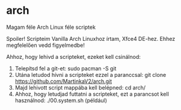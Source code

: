 # arch
Magam féle Arch Linux féle scriptek

Spoiler!
Scripteim Vanilla Arch Linuxhoz írtam, Xfce4 DE-hez. Ehhez megfelelően vedd figyelmedbe!

Ahhoz, hogy lehivd a scripteket, ezeket kell csinálnod:
1. Telepítsd fel a git-et:
sudo pacman -S git
2. Utána letudod hívni a scripteket ezzel a paranccsal:
git clone https://github.com/MartinkaV2/arch.git
3. Majd lehivott script mappába kell belépned:
cd arch/
4. Ahhoz, hogy letudjad futtatni a scripteket, ezt a parancsot kell használnod:
./00.system.sh (például)
